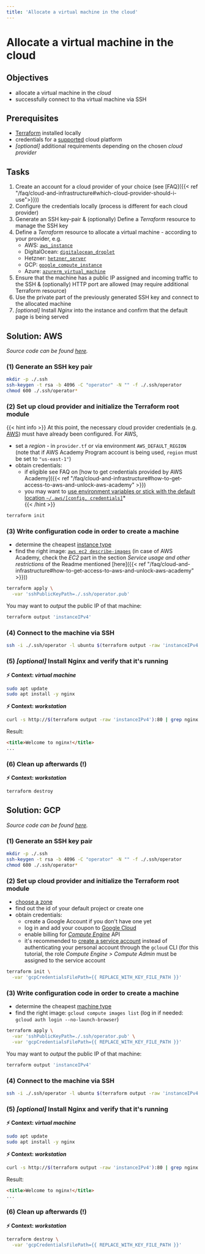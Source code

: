 ```yaml
---
title: 'Allocate a virtual machine in the cloud'
---
```



Allocate a virtual machine in the cloud
=======================================


## Objectives

* allocate a virtual machine in the *cloud*
* successfully connect to tha virtual machine via SSH


## Prerequisites

* [Terraform](https://learn.hashicorp.com/tutorials/terraform/install-cli) installed locally
* credentials for a [supported](https://registry.terraform.io/browse/providers)
  cloud platform
* *[optional]* additional requirements depending on the chosen *cloud provider*


## Tasks

1. Create an account for a cloud provider of your choice
   (see [FAQ]({{< ref "/faq/cloud-and-infrastructure#which-cloud-provider-should-i-use">}}))
2. Configure the credentials locally (process is different for each cloud provider)
3. Generate an SSH key-pair & (optionally) Define a *Terraform* resource to manage the SSH key
4. Define a *Terraform* resource to allocate a virtual machine - according to your provider, e.g.
    * AWS: [`aws_instance`](https://registry.terraform.io/providers/hashicorp/aws/latest/docs/resources/instance)
    * DigitalOcean: [`digitalocean_droplet`](https://registry.terraform.io/providers/digitalocean/digitalocean/latest/docs/resources/droplet)
    * Hetzner: [`hetzner_server`](https://registry.terraform.io/providers/hetznercloud/hcloud/latest/docs/resources/server)
    * GCP: [`google_compute_instance`](https://registry.terraform.io/providers/hashicorp/google/latest/docs/resources/compute_image)
    * Azure: [`azurerm_virtual_machine`](https://registry.terraform.io/providers/hashicorp/azurerm/latest/docs/resources/virtual_machine)
5. Ensure that the machine has a public IP assigned and incoming traffic to the SSH & (optionally) HTTP port are
   allowed (may require additional Terraform resource)
6. Use the private part of the previously generated SSH key and connect to the allocated machine
7. *[optional]* Install *Nginx* into the instance and confirm that the default page is being served


## Solution: AWS

*Source code can be found
[here](https://github.com/lucendio/lecture-devops-code/tree/master/tutorials/03_allocate-machine-in-cloud/aws).*

### (1) Generate an SSH key pair

```bash
mkdir -p ./.ssh
ssh-keygen -t rsa -b 4096 -C "operator" -N "" -f ./.ssh/operator
chmod 600 ./.ssh/operator*
```

### (2) Set up cloud provider and initialize the Terraform root module

{{< hint info >}}
At this point, the necessary cloud provider credentials (e.g. [AWS](https://registry.terraform.io/providers/hashicorp/aws/latest/docs))
must have already been configured. For AWS,

* set a *region* - in `provider.tf` or via environment `AWS_DEFAULT_REGION` (note that if AWS Academy Program account
  is being used, `region` must be set to `"us-east-1"`)
* obtain credentials:
  * if eligible see FAQ on
    [how to get credentials provided by AWS Academy]({{< ref "/faq/cloud-and-infrastructure#how-to-get-access-to-aws-and-unlock-aws-academy" >}}) 
  * you may want to
    [use environment variables or stick with the default location `~/.aws/[config, credentials]`](https://docs.aws.amazon.com/cli/latest/userguide/cli-configure-files.html)*  
{{< /hint >}}

```bash
terraform init
```

### (3) Write configuration code in order to create a machine

* determine the cheapest [instance type](https://aws.amazon.com/ec2/pricing/on-demand/)
* find the right image: [`aws ec2 describe-images`](https://docs.aws.amazon.com/cli/latest/reference/ec2/describe-images.html)
  (in case of AWS Academy, check the *EC2* part in the section *Service usage and other restrictions* of the Readme
  mentioned [here]({{< ref "/faq/cloud-and-infrastructure#how-to-get-access-to-aws-and-unlock-aws-academy" >}}))

```bash
terraform apply \
  -var 'sshPublicKeyPath=./.ssh/operator.pub'
```

You may want to *output* the public IP of that machine:

```bash
terraform output 'instanceIPv4'
```

### (4) Connect to the machine via SSH

```bash
ssh -i ./.ssh/operator -l ubuntu $(terraform output -raw 'instanceIPv4')
```

### (5) *[optional]* Install Nginx and verify that it's running 

__⚡ Context: *virtual machine*__
```bash
sudo apt update
sudo apt install -y nginx
```

__⚡ Context: *workstation*__
```bash
curl -s http://$(terraform output -raw 'instanceIPv4'):80 | grep nginx
```

Result:
```html
<title>Welcome to nginx!</title>
...
```

### (6) Clean up afterwards (!)

__⚡ Context: *workstation*__
```bash
terraform destroy
```


## Solution: GCP

*Source code can be found
[here](https://github.com/lucendio/lecture-devops-code/tree/master/tutorials/03_allocate-machine-in-cloud/gcp).*

### (1) Generate an SSH key pair

```bash
mkdir -p ./.ssh
ssh-keygen -t rsa -b 4096 -C "operator" -N "" -f ./.ssh/operator
chmod 600 ./.ssh/operator*
```

### (2) Set up cloud provider and initialize the Terraform root module

* [choose a zone](https://cloud.google.com/compute/docs/regions-zones)
* find out the id of your default project or create one
* obtain credentials:
  * create a Google Account if you don't have one yet
  * log in and add your coupon to [Google Cloud](https://console.cloud.google.com/education)
  * enable billing for [*Compute Engine*](https://console.cloud.google.com/compute) API
  * it's recommended to [create a service account](https://cloud.google.com/docs/authentication/production#create_service_account)
    instead of authenticating your personal account through the `gcloud` CLI (for this tutorial, the role
    *Compute Engine > Compute Admin* must be assigned to the service account 

```bash
terraform init \
  -var 'gcpCredentialsFilePath={{ REPLACE_WITH_KEY_FILE_PATH }}'
```

### (3) Write configuration code in order to create a machine

* determine the cheapest [machine type](https://cloud.google.com/compute/docs/machine-types)
* find the right image: `gcloud compute images list` (log in if needed: `gcloud auth login --no-launch-browser`)

```bash
terraform apply \
  -var 'sshPublicKeyPath=./.ssh/operator.pub' \
  -var 'gcpCredentialsFilePath={{ REPLACE_WITH_KEY_FILE_PATH }}'
```

You may want to *output* the public IP of that machine:

```bash
terraform output 'instanceIPv4'
```

### (4) Connect to the machine via SSH

```bash
ssh -i ./.ssh/operator -l ubuntu $(terraform output -raw 'instanceIPv4')
```

### (5) *[optional]* Install Nginx and verify that it's running 

__⚡ Context: *virtual machine*__
```bash
sudo apt update
sudo apt install -y nginx
```

__⚡ Context: *workstation*__
```bash
curl -s http://$(terraform output -raw 'instanceIPv4'):80 | grep nginx
```

Result:
```html
<title>Welcome to nginx!</title>
...
```

### (6) Clean up afterwards (!)

__⚡ Context: *workstation*__
```bash
terraform destroy \
  -var 'gcpCredentialsFilePath={{ REPLACE_WITH_KEY_FILE_PATH }}'
```
